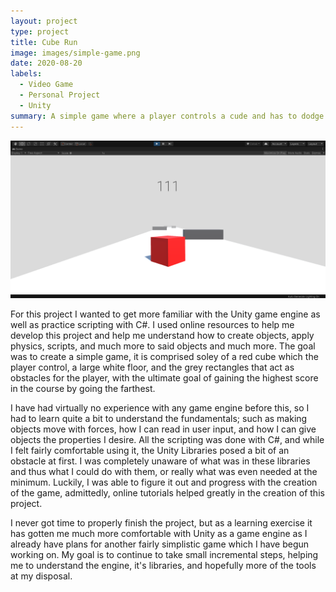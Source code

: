 ```yaml
---
layout: project
type: project
title: Cube Run
image: images/simple-game.png
date: 2020-08-20
labels:
  - Video Game
  - Personal Project
  - Unity
summary: A simple game where a player controls a cude and has to dodge obstacles to score points.
---
```


<img class="ui medium right floated rounded image" src="../images/simple-game.png">

For this project I wanted to get more familiar with the Unity game engine as well as practice scripting with C#.  I used online resources to help me develop this project and help me understand how to create objects, apply physics, scripts, and much more to said objects and much more.  The goal was to create a simple game, it is comprised soley of a red cube which the player control, a large white floor, and the grey rectangles that act as obstacles for the player, with the ultimate goal of gaining the highest score in the course by going the farthest.

I have had virtually no experience with any game engine before this, so I had to learn quite a bit to understand the fundamentals; such as making objects move with forces, how I can read in user input, and how I can give objects the properties I desire.  All the scripting was done with C#, and while I felt fairly comfortable using it, the Unity Libraries posed a bit of an obstacle at first.  I was completely unaware of what was in these libraries and thus what I could do with them, or really what was even needed at the minimum.  Luckily, I was able to figure it out and progress with the creation of the game, admittedly, online tutorials helped greatly in the creation of this project. 

I never got time to properly finish the project, but as a learning exercise it has gotten me much more comfortable with Unity as a game engine as I already have plans for another fairly simplistic game which I have begun working on.  My goal is to continue to take small incremental steps, helping me to understand the engine, it's libraries, and hopefully more of the tools at my disposal.
